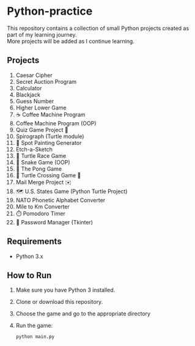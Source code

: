 # Python-practice
This repository contains a collection of small Python projects created as part of my learning journey.  
More projects will be added as I continue learning.

## Projects
1. Caesar Cipher
2. Secret Auction Program
3. Calculator 
4. Blackjack 
5. Guess Number
6. Higher Lower Game
7. ☕ Coffee Machine Program
8. Coffee Machine Program (OOP)
9. Quiz Game Project 🧠
10. Spirograph (Turtle module)
11. 🎨 Spot Painting Generator
12. Etch-a-Sketch
13. 🐢 Turtle Race Game
14. 🐍 Snake Game (OOP)
15. 🏓 The Pong Game
16. 🐢 Turtle Crossing Game 🚗
17. Mail Merge Project ✉️
18. 🗺️ U.S. States Game (Python Turtle Project)
19. NATO Phonetic Alphabet Converter
20. Mile to Km Converter
21. ⏱️ Pomodoro Timer
22. 🔐 Password Manager (Tkinter)

## Requirements

- Python 3.x

## How to Run

1. Make sure you have Python 3 installed.
2. Clone or download this repository.
3. Choose the game and go to the appropriate directory
4. Run the game:

   ```bash
   python main.py
   ```
